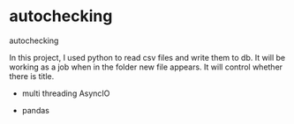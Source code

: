 # autochecking

autochecking

In this project, I used python to read csv files and write them to db. It will be working as a job when in the folder new file appears. It will control whether there is title.

- multi threading AsyncIO

- pandas
